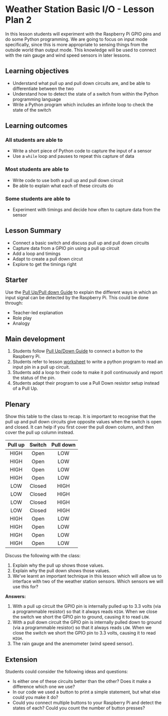 # Weather Station Basic I/O - Lesson Plan 2

In this lesson students will experiment with the Raspberry Pi GPIO pins and do some Python programming. We are going to focus on input mode specifically, since this is more appropriate to sensing things from the outside world than output mode. This knowledge will be used to connect with the rain gauge and wind speed sensors in later lessons.

## Learning objectives

- Understand what pull up and pull down circuits are, and be able to differentiate between the two
- Understand how to detect the state of a switch from within the Python programming language
- Write a Python program which includes an infinite loop to check the state of the switch

## Learning outcomes

### All students are able to

- Write a short piece of Python code to capture the input of a sensor
- Use a `while` loop and pauses to repeat this capture of data

### Most students are able to

- Write code to use both a pull up and pull down circuit
- Be able to explain what each of these circuits do

### Some students are able to

- Experiment with timings and decide how often to capture data from the sensor

## Lesson Summary

- Connect a basic switch and discuss pull up and pull down circuits
- Capture data from a GPIO pin using a pull up circuit
- Add a loop and timings
- Adapt to create a pull down circut
- Explore to get the timings right

## Starter

Use the [Pull Up/Pull down Guide]() to explain the different ways in which an input signal can be detected by the Raspberry Pi. This could be done through:
- Teacher-led explanation
- Role play
- Analogy

## Main development

1. Students follow [Pull Up/Down Guide]() to connect a button to the Raspberry Pi.
2. Students refer to lesson [worksheet](worksheet.md) to write a python program to read an input pin in a pull up circuit.
3. Students add a loop to their code to make it poll continuously and report the status of the pin.
4. Students adapt their program to use a Pull Down resistor setup instead of a Pull Up.


## Plenary

Show this table to the class to recap. It is important to recognise that the pull up and pull down circuits give opposite values when the switch is open and closed. It can help if you first cover the pull down column, and then cover the pull up column instead.

Pull up | Switch | Pull down
:---:|:---:|:---:
HIGH | Open | LOW
HIGH | Open | LOW
HIGH | Open | LOW
HIGH | Open | LOW
LOW | Closed | HIGH
LOW | Closed | HIGH
LOW | Closed | HIGH
LOW | Closed | HIGH
HIGH | Open | LOW
HIGH | Open | LOW
HIGH | Open | LOW
HIGH | Open | LOW

Discuss the following with the class:

1. Explain why the pull up shows those values.
1. Explain why the pull down shows those values.
1. We've learnt an important technique in this lesson which will allow us to interface with two of the weather station sensors. Which sensors we will use this for?

**Answers:**

1. With a pull up circuit the GPIO pin is internally pulled up to 3.3 volts (via a programmable resistor) so that it always reads `HIGH`. When we close the switch we short the GPIO pin to ground, causing it to read `LOW`.
1. With a pull down circuit the GPIO pin is internally pulled down to ground (via a programmable resistor) so that it always reads `LOW`. When we close the switch we short the GPIO pin to 3.3 volts, causing it to read `HIGH`.
1.  The rain gauge and the anemometer (wind speed sensor).

## Extension

Students could consider the following ideas and questions:

- Is either one of these circuits better than the other? Does it make a difference which one we use?
- In our code we used a button to print a simple statement, but what else could you make it do?
- Could you connect multiple buttons to your Raspberry Pi and detect the states of each? Could you count the number of button presses?

